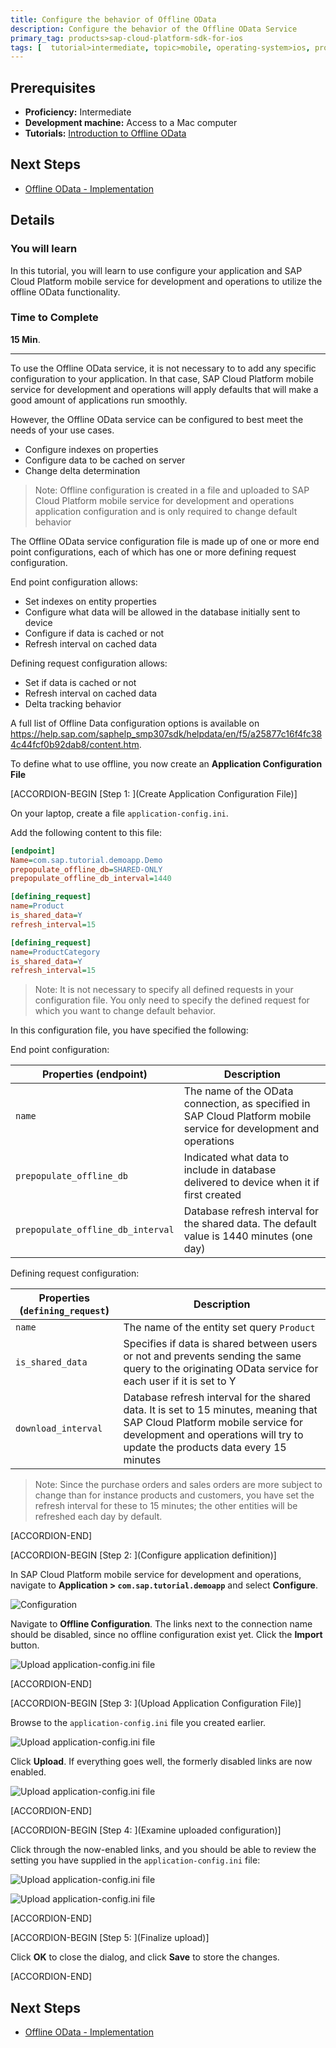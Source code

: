 ```yaml
---
title: Configure the behavior of Offline OData
description: Configure the behavior of the Offline OData Service
primary_tag: products>sap-cloud-platform-sdk-for-ios
tags: [  tutorial>intermediate, topic>mobile, operating-system>ios, products>sap-cloud-platform, products>sap-cloud-platform-sdk-for-ios ]
---
```

## Prerequisites  
 - **Proficiency:** Intermediate
 - **Development machine:** Access to a Mac computer
 - **Tutorials:** [Introduction to Offline OData](https://www.sap.com/developer/tutorials/fiori-ios-hcpms-offline-odata-introduction.html)


## Next Steps
- [Offline OData - Implementation](https://www.sap.com/developer/tutorials/fiori-ios-hcpms-offline-odata-implementation.html)

## Details
### You will learn  
In this tutorial, you will learn to use configure your application and SAP Cloud Platform mobile service for development and operations to utilize the offline OData functionality.

### Time to Complete
**15 Min**.

---

To use the Offline OData service, it is not necessary to to add any specific configuration to your application. In that case, SAP Cloud Platform mobile service for development and operations will apply defaults that will make a good amount of applications run smoothly.

However, the Offline OData service can be configured to best meet the needs of your use cases.

- Configure indexes on properties
- Configure data to be cached on server
- Change delta determination

>Note: Offline configuration is created in a file and uploaded to SAP Cloud Platform mobile service for development and operations application configuration and is only required to change default behavior

The Offline OData service configuration file is made up of one or more end point configurations, each of
which has one or more defining request configuration.

End point configuration allows:

- Set indexes on entity properties
- Configure what data will be allowed in the database initially sent to device
- Configure if data is cached or not
- Refresh interval on cached data

Defining request configuration allows:

- Set if data is cached or not
- Refresh interval on cached data
- Delta tracking behavior

A full list of Offline Data configuration options is available on https://help.sap.com/saphelp_smp307sdk/helpdata/en/f5/a25877c16f4fc384c44fcf0b92dab8/content.htm.

To define what to use offline, you now create an **Application Configuration File**

[ACCORDION-BEGIN [Step 1: ](Create Application Configuration File)]

On your laptop, create a file `application-config.ini`.

Add the following content to this file:

```ini
[endpoint]
Name=com.sap.tutorial.demoapp.Demo
prepopulate_offline_db=SHARED-ONLY
prepopulate_offline_db_interval=1440

[defining_request]
name=Product
is_shared_data=Y
refresh_interval=15

[defining_request]
name=ProductCategory
is_shared_data=Y
refresh_interval=15
```

> Note: It is not necessary to specify all defined requests in your configuration file. You only need to specify the defined request for which you want to change default behavior.

In this configuration file, you have specified the following:

End point configuration:

| Properties (endpoint) | Description |
|----|----|
| `name` | The name of the OData connection, as specified in SAP Cloud Platform mobile service for development and operations |
| `prepopulate_offline_db` | Indicated what data to include in database delivered to device when it if first created |
| `prepopulate_offline_db_interval` | Database refresh interval for the shared data. The default value is 1440 minutes (one day) |

Defining request configuration:

| Properties (`defining_request`) | Description |
|----|----|
| `name` | The name of the entity set query `Product` |
| `is_shared_data` | Specifies if data is shared between users or not and prevents sending the same query to the originating OData service for each user if it is set to Y |
| `download_interval` | Database refresh interval for the shared data. It is set to 15 minutes, meaning that SAP Cloud Platform mobile service for development and operations will try to update the products data every 15 minutes |

>Note: Since the purchase orders and sales orders are more subject to change than for instance products and customers, you have set the refresh interval for these to 15 minutes; the other entities will be refreshed each day by default.


[ACCORDION-END]

[ACCORDION-BEGIN [Step 2: ](Configure application definition)]

In SAP Cloud Platform mobile service for development and operations, navigate to **Application > `com.sap.tutorial.demoapp`** and select **Configure**.

![Configuration](fiori-ios-hcpms-offline-odata-config-01.png)

Navigate to **Offline Configuration**. The links next to the connection name should be disabled, since no offline configuration exist yet. Click the **Import** button.

![Upload application-config.ini file](fiori-ios-hcpms-offline-odata-config-02.png)


[ACCORDION-END]

[ACCORDION-BEGIN [Step 3: ](Upload Application  Configuration File)]

Browse to the `application-config.ini` file you created earlier.

![Upload application-config.ini file](fiori-ios-hcpms-offline-odata-config-03.png)

Click **Upload**. If everything goes well, the formerly disabled links are now enabled.

![Upload application-config.ini file](fiori-ios-hcpms-offline-odata-config-04.png)


[ACCORDION-END]

[ACCORDION-BEGIN [Step 4: ](Examine uploaded configuration)]

Click through the now-enabled links, and you should be able to review the setting you have supplied in the `application-config.ini` file:

![Upload application-config.ini file](fiori-ios-hcpms-offline-odata-config-05.png)

![Upload application-config.ini file](fiori-ios-hcpms-offline-odata-config-06.png)


[ACCORDION-END]

[ACCORDION-BEGIN [Step 5: ](Finalize upload)]

Click **OK** to close the dialog, and click **Save** to store the changes.


[ACCORDION-END]

## Next Steps
- [Offline OData - Implementation](https://www.sap.com/developer/tutorials/fiori-ios-hcpms-offline-odata-implementation.html)
